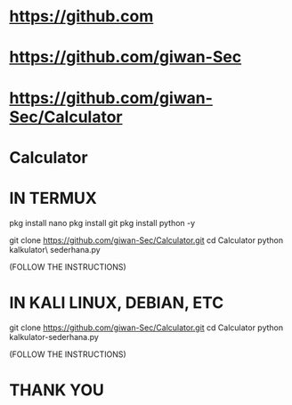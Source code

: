 # https://github.com
# https://github.com/giwan-Sec
# https://github.com/giwan-Sec/Calculator
# Calculator

# IN TERMUX

pkg install nano
pkg install git
pkg install python -y

git clone https://github.com/giwan-Sec/Calculator.git
cd Calculator
python kalkulator\ sederhana.py

(FOLLOW THE INSTRUCTIONS)

# IN KALI LINUX, DEBIAN, ETC

git clone https://github.com/giwan-Sec/Calculator.git
cd Calculator
python kalkulator-sederhana.py

(FOLLOW THE INSTRUCTIONS)

# THANK YOU
